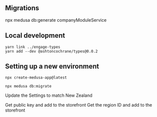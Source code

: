 

## Migrations

npx medusa db:generate companyModuleService 


## Local development

```
yarn link ../engage-types
yarn add --dev @ashtoncochrane/types@0.0.2
```

## Setting up a new environment

```
npx create-medusa-app@latest

npx medusa db:migrate

```

Update the Settings to match New Zealand

Get public key and add to the storefront
Get the region ID and add to the storefront





